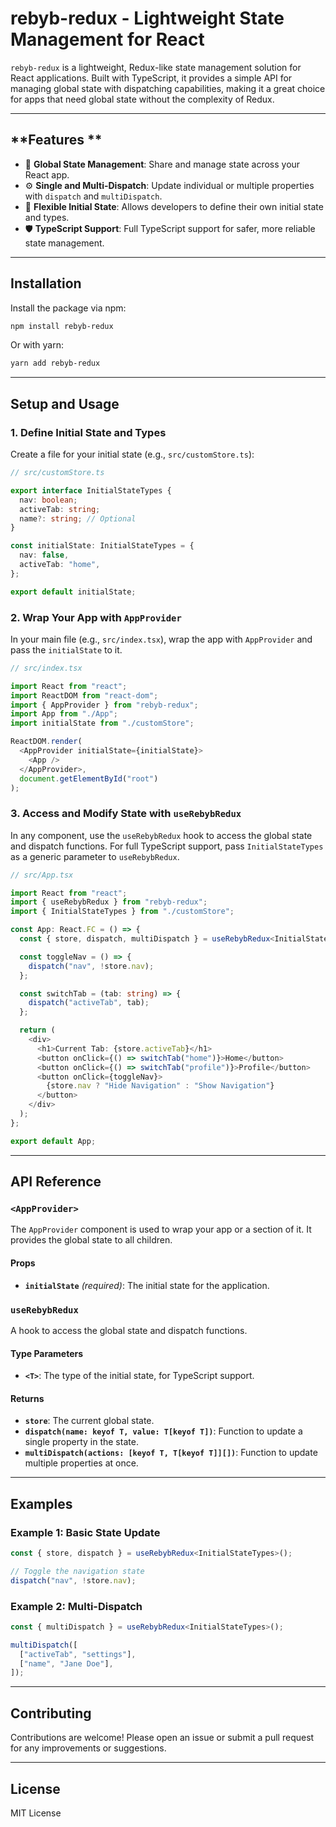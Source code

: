 # **rebyb-redux** - Lightweight State Management for React

`rebyb-redux` is a lightweight, Redux-like state management solution for React applications. Built with TypeScript, it provides a simple API for managing global state with dispatching capabilities, making it a great choice for apps that need global state without the complexity of Redux.

---

## **Features **

- 🔧 **Global State Management**: Share and manage state across your React app.
- ⚙️ **Single and Multi-Dispatch**: Update individual or multiple properties with `dispatch` and `multiDispatch`.
- 🔄 **Flexible Initial State**: Allows developers to define their own initial state and types.
- 🛡️ **TypeScript Support**: Full TypeScript support for safer, more reliable state management.

---

## **Installation**

Install the package via npm:

```bash
npm install rebyb-redux
```

Or with yarn:

```bash
yarn add rebyb-redux
```

---

## **Setup and Usage**

### 1. **Define Initial State and Types**

Create a file for your initial state (e.g., `src/customStore.ts`):

```typescript
// src/customStore.ts

export interface InitialStateTypes {
  nav: boolean;
  activeTab: string;
  name?: string; // Optional
}

const initialState: InitialStateTypes = {
  nav: false,
  activeTab: "home",
};

export default initialState;
```

### 2. **Wrap Your App with `AppProvider`**

In your main file (e.g., `src/index.tsx`), wrap the app with `AppProvider` and pass the `initialState` to it.

```typescript
// src/index.tsx

import React from "react";
import ReactDOM from "react-dom";
import { AppProvider } from "rebyb-redux";
import App from "./App";
import initialState from "./customStore";

ReactDOM.render(
  <AppProvider initialState={initialState}>
    <App />
  </AppProvider>,
  document.getElementById("root")
);
```

### 3. **Access and Modify State with `useRebybRedux `**

In any component, use the `useRebybRedux` hook to access the global state and dispatch functions. For full TypeScript support, pass `InitialStateTypes` as a generic parameter to `useRebybRedux`.

```typescript
// src/App.tsx

import React from "react";
import { useRebybRedux } from "rebyb-redux";
import { InitialStateTypes } from "./customStore";

const App: React.FC = () => {
  const { store, dispatch, multiDispatch } = useRebybRedux<InitialStateTypes>();

  const toggleNav = () => {
    dispatch("nav", !store.nav);
  };

  const switchTab = (tab: string) => {
    dispatch("activeTab", tab);
  };

  return (
    <div>
      <h1>Current Tab: {store.activeTab}</h1>
      <button onClick={() => switchTab("home")}>Home</button>
      <button onClick={() => switchTab("profile")}>Profile</button>
      <button onClick={toggleNav}>
        {store.nav ? "Hide Navigation" : "Show Navigation"}
      </button>
    </div>
  );
};

export default App;
```

---

## **API Reference**

### **`<AppProvider>`**

The `AppProvider` component is used to wrap your app or a section of it. It provides the global state to all children.

#### Props

- **`initialState`** _(required)_: The initial state for the application.

### **`useRebybRedux`**

A hook to access the global state and dispatch functions.

#### Type Parameters

- **`<T>`**: The type of the initial state, for TypeScript support.

#### Returns

- **`store`**: The current global state.
- **`dispatch(name: keyof T, value: T[keyof T])`**: Function to update a single property in the state.
- **`multiDispatch(actions: [keyof T, T[keyof T]][])`**: Function to update multiple properties at once.

---

## **Examples**

### **Example 1: Basic State Update**

```typescript
const { store, dispatch } = useRebybRedux<InitialStateTypes>();

// Toggle the navigation state
dispatch("nav", !store.nav);
```

### **Example 2: Multi-Dispatch**

```typescript
const { multiDispatch } = useRebybRedux<InitialStateTypes>();

multiDispatch([
  ["activeTab", "settings"],
  ["name", "Jane Doe"],
]);
```

---

## **Contributing**

Contributions are welcome! Please open an issue or submit a pull request for any improvements or suggestions.

---

## **License**

MIT License
